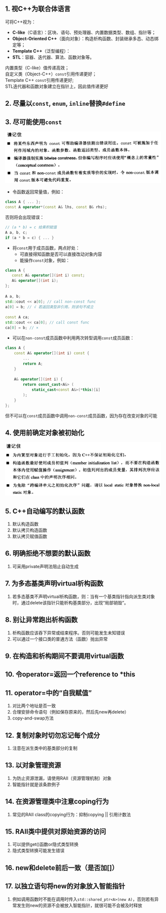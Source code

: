 ## 1. 视C++为联合体语言
可将C++视为：
- **C-like**（C语言）：区块、语句、预处理器、内置数据类型、数组、指针等；
- **Object-Oriented C++**（面向对象）：构造析构函数、封装继承多态、动态绑定等；
- **Template C++**（泛型编程）：
- **STL**：容器、迭代器、算法、函数对象等。

内置类型（C-like）值传递高效；   
自定义类（Object-C++）`const`引用传递更好；  
Template C++ `const`引用传递更好;    
STL迭代器和函数对象建立在指针上，因此值传递更好
## 2. 尽量以`const`, `enum`, `inline`替换`#define`
## 3. 尽可能使用`const`
![??](./3const.png)
- 令函数返回常量值，例如：
```C++
class A { ... };
const A operator*(const A& lhs, const B& rhs);
```
否则将会出现错误：
```C++
// (a * b) = c 给乘积赋值
A a, b, c;
if (a * b = c) { ... } 
```
- 将`const`用于成员函数，两点好处：
    - 可直接得知函数是否可以直接改动对象内容
    - 能操作`const`对象，例如：
 ```C++
class A {
    const A& operator[](int i) const;
    A& operator[](int i);
};

A a, b;
std::cout << a[0]; // call non-const func
a[0] = b; // √ 若返回类型非引用，则该句不成立

const A ca;
std::cout << ca[0]; // call const func
ca[0] = b; // ×
```
- 可以在`non-const`成员函数中利用两次转型调用`const`成员函数：
```C++
class A {
    const A& operator[](int i) const {
        ...
        return A;
    }

    A& operator[](int i) {
        return const_cast<A&> (
            static_cast<const A&>(*this)[i]
        );
    }
};
```
但不可以在`const`成员函数中调用`non-const`成员函数，因为存在改变对象的可能

## 4. 使用前确定对象被初始化
![?](4initialization.png)

## 5. C++自动编写的默认函数
1. 默认构造函数  
2. 默认拷贝构造函数  
3. 默认拷贝赋值函数
   
## 6. 明确拒绝不想要的默认函数
1. 可采用private声明法阻止自动生成

## 7. 为多态基类声明virtual析构函数
1. 若多态基类不声明virtual析构函数，则：当有一个基类指针指向派生类对象时，通过delete该指针只能析构基类部分，出现“局部销毁”。

## 8. 别让异常跑出析构函数
1. 析构函数应该吞下异常或结束程序。否则可能发生未知错误
2. 可以通过一个接口类的普通方法（函数）抛出异常

## 9. 在构造和析构期间不要调用virtual函数

## 10. 令operator=返回一个reference to *this

## 11. operator=中的“自我赋值”
1. 对比两个地址是否一致
2. 合理安排命令语句（例如保存原来的，然后先new再delete）
3. copy-and-swap方法

## 12. 复制对象时切勿忘记每个成分
1. 注意在派生类中的基类部分的复制


## 13. 以对象管理资源
1. 为防止资源泄漏，请使用RAII（资源管理机制）对象
2. 智能指针就是该条款例子

## 14. 在资源管理类中注意coping行为
1. 常见的RAII class的copying行为：抑制copying || 引用计数法

## 15. RAII类中提供对原始资源的访问
1. 可以提供get()函数or隐式类型转换
2. 隐式类型转换可能发生错误

## 16. new和delete前后一致（是否加[]）

## 17. 以独立语句将new的对象放入智能指针
1. 例如调用函数时不能在调用时传入`std::shared_ptr<A>(new A)`，否则若有异常发生则new的资源不会被放入智能指针，就很可能不会被及时释放

